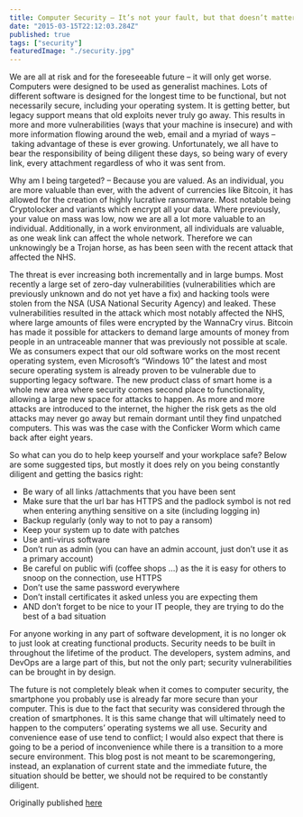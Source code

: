 ```yaml
---
title: Computer Security – It’s not your fault, but that doesn’t matter
date: "2015-03-15T22:12:03.284Z"
published: true
tags: ["security"]
featuredImage: "./security.jpg"
---
```


We are all at risk and for the foreseeable future – it will only get worse. Computers were designed to be used as generalist machines. Lots of different software is designed for the longest time to be functional, but not necessarily secure, including your operating system. It is getting better, but legacy support means that old exploits never truly go away. This results in more and more vulnerabilities (ways that your machine is insecure) and with more information flowing around the web, email and a myriad of ways –  taking advantage of these is ever growing. Unfortunately, we all have to bear the responsibility of being diligent these days, so being wary of every link, every attachment regardless of who it was sent from.

Why am I being targeted? – Because you are valued. As an individual, you are more valuable than ever, with the advent of currencies like Bitcoin, it has allowed for the creation of highly lucrative ransomware. Most notable being Cryptolocker and variants which encrypt all your data. Where previously, your value on mass was low, now we are all a lot more valuable to an individual. Additionally, in a work environment, all individuals are valuable, as one weak link can affect the whole network. Therefore we can unknowingly be a Trojan horse, as has been seen with the recent attack that affected the NHS.

The threat is ever increasing both incrementally and in large bumps. Most recently a large set of zero-day vulnerabilities (vulnerabilities which are previously unknown and do not yet have a fix) and hacking tools were stolen from the NSA (USA National Security Agency) and leaked. These vulnerabilities resulted in the attack which most notably affected the NHS, where large amounts of files were encrypted by the WannaCry virus. Bitcoin has made it possible for attackers to demand large amounts of money from people in an untraceable manner that was previously not possible at scale. We as consumers expect that our old software works on the most recent operating system, even Microsoft’s “Windows 10” the latest and most secure operating system is already proven to be vulnerable due to supporting legacy software. The new product class of smart home is a whole new area where security comes second place to functionality, allowing a large new space for attacks to happen. As more and more attacks are introduced to the internet, the higher the risk gets as the old attacks may never go away but remain dormant until they find unpatched computers. This was was the case with the Conficker Worm which came back after eight years.

So what can you do to help keep yourself and your workplace safe? Below are some suggested tips, but mostly it does rely on you being constantly diligent and getting the basics right:

- Be wary of all links /attachments that you have been sent
- Make sure that the url bar has HTTPS and the padlock symbol is not red when entering anything sensitive on a site (including logging in)
- Backup regularly (only way to not to pay a ransom)
- Keep your system up to date with patches
- Use anti-virus software
- Don’t run as admin (you can have an admin account, just don’t use it as a primary account)
- Be careful on public wifi (coffee shops …) as the it is easy for others to snoop on the connection, use HTTPS
- Don’t use the same password everywhere
- Don’t install certificates it asked unless you are expecting them
- AND don’t forget to be nice to your IT people, they are trying to do the best of a bad situation

For anyone working in any part of software development, it is no longer ok to just look at creating functional products. Security needs to be built in throughout the lifetime of the product. The developers, system admins, and DevOps are a large part of this, but not the only part; security vulnerabilities can be brought in by design.

The future is not completely bleak when it comes to computer security, the smartphone you probably use is already far more secure than your computer. This is due to the fact that security was considered through the creation of smartphones. It is this same change that will ultimately need to happen to the computers’ operating systems we all use. Security and convenience ease of use tend to conflict; I would also expect that there is going to be a period of inconvenience while there is a transition to a more secure environment. This blog post is not meant to be scaremongering, instead, an explanation of current state and the immediate future, the situation should be better, we should not be required to be constantly diligent.

Originally published [here](https://and.digital/blog/tech-tuesday-computer-security-its-not-your-fault-but-that-doesnt-matter/)


